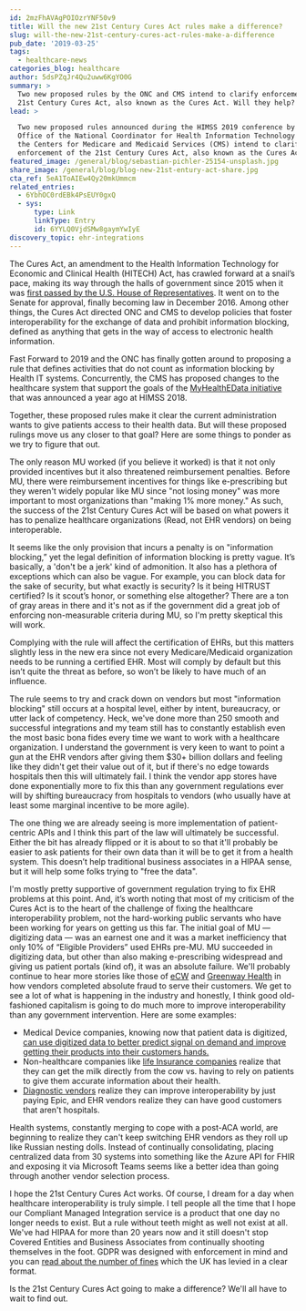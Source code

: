 ```yaml
---
id: 2mzFhAVAgPOIOzrYNF50v9
title: Will the new 21st Century Cures Act rules make a difference?
slug: will-the-new-21st-century-cures-act-rules-make-a-difference
pub_date: '2019-03-25'
tags:
  - healthcare-news
categories_blog: healthcare
author: 5dsPZqJr4Qu2uww6KgYO0G
summary: >
  Two new proposed rules by the ONC and CMS intend to clarify enforcement of the
  21st Century Cures Act, also known as the Cures Act. Will they help?
lead: >

  Two new proposed rules announced during the HIMSS 2019 conference by the
  Office of the National Coordinator for Health Information Technology (ONC) and
  the Centers for Medicare and Medicaid Services (CMS) intend to clarify
  enforcement of the 21st Century Cures Act, also known as the Cures Act. 
featured_image: /general/blog/sebastian-pichler-25154-unsplash.jpg
share_image: /general/blog/blog-new-21st-entury-act-share.jpg
cta_ref: 5eA1ToAIEw4Qy20mkUmmcm
related_entries:
  - 6YbhOC0rdEBk4PsEUY0gxQ
  - sys:
      type: Link
      linkType: Entry
      id: 6YYLQ0VjdSMw8gaymYwIyE
discovery_topic: ehr-integrations
---
```


The Cures Act, an amendment to the Health Information Technology for Economic and Clinical Health (HITECH) Act, has crawled forward at a snail’s pace, making its way through the halls of government since 2015 when it was [first passed by the U.S. House of Representatives](https://datica.com/blog/21st-century-cures-act-passes-in-the-house-of-representatives/). It went on to the Senate for approval, finally becoming law in December 2016. Among other things, the Cures Act directed ONC and CMS to develop policies that foster interoperability for the exchange of data and prohibit information blocking, defined as anything that gets in the way of access to electronic health information.  

Fast Forward to 2019 and the ONC has finally gotten around to proposing a rule that defines activities that do not count as information blocking by Health IT systems. Concurrently, the CMS has proposed changes to the healthcare system that support the goals of the [MyHealthEData initiative](https://datica.com/blog/overview-of-current-administrations-approach-to-hit/) that was announced a year ago at HIMSS 2018. 

Together, these proposed rules make it clear the current administration wants to give patients access to their health data. But will these proposed rulings move us any closer to that goal? Here are some things to ponder as we try to figure that out.

The only reason MU worked (if you believe it worked) is that it not only provided incentives but it also threatened reimbursement penalties. Before MU, there were reimbursement incentives for things like e-prescribing but they weren't widely popular like MU since "not losing money" was more important to most organizations than "making 1% more money." As such, the success of the 21st Century Cures Act will be based on what powers it has to penalize healthcare organizations (Read, not EHR vendors) on being interoperable.

It seems like the only provision that incurs a penalty is on "information blocking,” yet the legal definition of information blocking is pretty vague. It’s basically, a 'don't be a jerk' kind of admonition. It also has a plethora of exceptions which can also be vague. For example, you can block data for the sake of security, but what exactly is security? Is it being HITRUST certified? Is it scout’s honor, or something else altogether? There are a ton of gray areas in there and it's not as if the government did a great job of enforcing non-measurable criteria during MU, so I'm pretty skeptical this will work.

Complying with the rule will affect the certification of EHRs, but this matters slightly less in the new era since not every Medicare/Medicaid organization needs to be running a certified EHR. Most will comply by default but this isn’t quite the threat as before, so won’t be likely to have much of an influence.

The rule seems to try and crack down on vendors but most "information blocking" still occurs at a hospital level, either by intent, bureaucracy, or utter lack of competency. Heck, we've done more than 250 smooth and successful integrations and my team still has to constantly establish even the most basic bona fides every time we want to work with a healthcare organization. I understand the government is very keen to want to point a gun at the EHR vendors after giving them $30+ billion dollars and feeling like they didn't get their value out of it, but if there's no edge towards hospitals then this will ultimately fail. I think the vendor app stores have done exponentially more to fix this than any government regulations ever will by shifting bureaucracy from hospitals to vendors (who usually have at least some marginal incentive to be more agile).

The one thing we are already seeing is more implementation of patient-centric APIs and I think this part of the law will ultimately be successful. Either the bit has already flipped or it is about to so that it'll probably be easier to ask patients for their own data than it will be to get it from a health system. This doesn’t help traditional business associates in a HIPAA sense, but it will help some folks trying to "free the data".

I'm mostly pretty supportive of government regulation trying to fix EHR problems at this point. And, it’s worth noting that most of my criticism of the Cures Act is to the heart of the challenge of fixing the healthcare interoperability problem, not the hard-working public servants who have been working for years on getting us this far. The initial goal of MU — digitizing data — was an earnest one and it was a market inefficiency that only 10% of “Eligible Providers” used EHRs pre-MU. MU succeeded in digitizing data, but other than also making e-prescribing widespread and giving us patient portals (kind of), it was an absolute failure. We'll probably continue to hear more stories like those of [eCW](https://www.healthcareitnews.com/news/eclinicalworks-clients-left-out-cold-ehr-vendor-not-complying-doj-settlement) and [Greenway Health](https://www.healthcaredive.com/news/ehr-vendor-greenway-health-hit-with-5725m-false-claims-fine/547879/) in how vendors completed absolute fraud to serve their customers. 
We get to see a lot of what is happening in the industry and honestly, I think good old-fashioned capitalism is going to do much more to improve interoperability than any government intervention. Here are some examples:

- Medical Device companies, knowing now that patient data is digitized, [can use digitized data to better predict signal on demand and improve getting their products into their customers hands.](https://www.healthcareitnews.com/news/mercy-shares-ehr-data-johnson-johnson-help-improve-its-medical-devices)
- Non-healthcare companies like [life Insurance companies](https://www.newyorklife.com/newsroom/epic-health-life-insurance-breakthrough) realize that they can get the milk directly from the cow vs. having to rely on patients to give them accurate information about their health.
- [Diagnostic vendors](https://www.beckershospitalreview.com/ehrs/epic-signs-agreement-with-exact-sciences-4-things-to-know.html) realize they can improve interoperability by just paying Epic, and EHR vendors realize they can have good customers that aren't hospitals.

Health systems, constantly merging to cope with a post-ACA world, are beginning to realize they can't keep switching EHR vendors as they roll up like Russian nesting dolls. Instead of continually consolidating, placing centralized data from 30 systems into something like the Azure API for FHIR and exposing it via Microsoft Teams seems like a better idea than going through another vendor selection process.

I hope the 21st Century Cures Act works. Of course, I dream for a day when healthcare interoperability is truly simple. I tell people all the time that I hope our Compliant Managed Integration service is a product that one day no longer needs to exist. But a rule without teeth might as well not exist at all. We've had HIPAA for more than 20 years now and it still doesn't stop Covered Entities and Business Associates from continually shooting themselves in the foot. GDPR was designed with enforcement in mind and you can [read about the number of fines](https://ico.org.uk/action-weve-taken/enforcement/) which the UK has levied in a clear format. 

Is the 21st Century Cures Act going to make a difference? We'll all have to wait to find out.
 



  